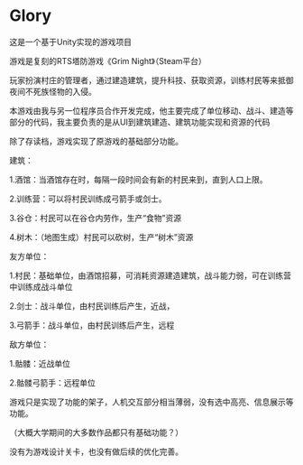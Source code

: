 # Glory
这是一个基于Unity实现的游戏项目

游戏是复刻的RTS塔防游戏《Grim Night》（Steam平台）

玩家扮演村庄的管理者，通过建造建筑，提升科技、获取资源，训练村民等来抵御夜间不死族怪物的入侵。

本游戏由我与另一位程序员合作开发完成，他主要完成了单位移动、战斗、建造等部分的代码，我主要负责的是从UI到建筑建造、建筑功能实现和资源的代码

除了存读档，游戏实现了原游戏的基础部分功能。

建筑：

1.酒馆：当酒馆存在时，每隔一段时间会有新的村民来到，直到人口上限。

2.训练营：可以将村民训练成弓箭手或剑士。

3.谷仓：村民可以在谷仓内劳作，生产“食物”资源

4.树木：（地图生成）村民可以砍树，生产“树木”资源

友方单位：

1.村民：基础单位，由酒馆招募，可消耗资源建造建筑，战斗能力弱，可在训练营中训练成战斗单位

2.剑士：战斗单位，由村民训练后产生，近战，

3.弓箭手：战斗单位，由村民训练后产生，远程

敌方单位：

1.骷髅：近战单位

2.骷髅弓箭手：远程单位

游戏只是实现了功能的架子，人机交互部分相当薄弱，没有选中高亮、信息展示等功能。

（大概大学期间的大多数作品都只有基础功能？）

没有为游戏设计关卡，也没有做后续的优化完善。
